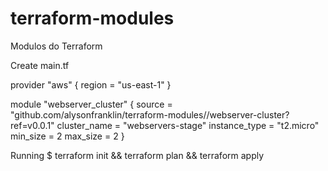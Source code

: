 # terraform-modules
Modulos do Terraform

Create main.tf

provider "aws" {
  region = "us-east-1"
}

module "webserver_cluster" {
  source = "github.com/alysonfranklin/terraform-modules//webserver-cluster?ref=v0.0.1"
  cluster_name = "webservers-stage"
  instance_type = "t2.micro"
  min_size = 2
  max_size = 2
}

Running
$ terraform init && terraform plan && terraform apply
